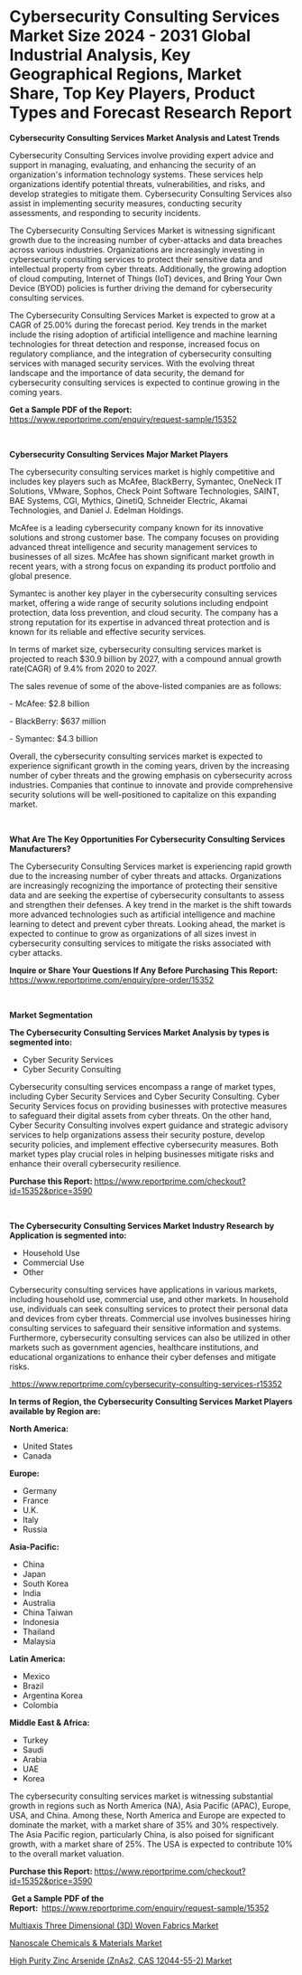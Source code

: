 <p><h1>Cybersecurity Consulting Services Market Size 2024 - 2031 Global Industrial Analysis, Key Geographical Regions, Market Share, Top Key Players, Product Types and Forecast Research Report</h1></p><p><strong>Cybersecurity Consulting Services Market Analysis and Latest Trends</strong></p>
<p><p>Cybersecurity Consulting Services involve providing expert advice and support in managing, evaluating, and enhancing the security of an organization's information technology systems. These services help organizations identify potential threats, vulnerabilities, and risks, and develop strategies to mitigate them. Cybersecurity Consulting Services also assist in implementing security measures, conducting security assessments, and responding to security incidents.</p><p>The Cybersecurity Consulting Services Market is witnessing significant growth due to the increasing number of cyber-attacks and data breaches across various industries. Organizations are increasingly investing in cybersecurity consulting services to protect their sensitive data and intellectual property from cyber threats. Additionally, the growing adoption of cloud computing, Internet of Things (IoT) devices, and Bring Your Own Device (BYOD) policies is further driving the demand for cybersecurity consulting services.</p><p>The Cybersecurity Consulting Services Market is expected to grow at a CAGR of 25.00% during the forecast period. Key trends in the market include the rising adoption of artificial intelligence and machine learning technologies for threat detection and response, increased focus on regulatory compliance, and the integration of cybersecurity consulting services with managed security services. With the evolving threat landscape and the importance of data security, the demand for cybersecurity consulting services is expected to continue growing in the coming years.</p></p>
<p><strong>Get a Sample PDF of the Report:&nbsp;</strong> <a href="https://www.reportprime.com/enquiry/request-sample/15352">https://www.reportprime.com/enquiry/request-sample/15352</a></p>
<p>&nbsp;</p>
<p><strong>Cybersecurity Consulting Services Major Market Players</strong></p>
<p><p>The cybersecurity consulting services market is highly competitive and includes key players such as McAfee, BlackBerry, Symantec, OneNeck IT Solutions, VMware, Sophos, Check Point Software Technologies, SAINT, BAE Systems, CGI, Mythics, QinetiQ, Schneider Electric, Akamai Technologies, and Daniel J. Edelman Holdings. </p><p>McAfee is a leading cybersecurity company known for its innovative solutions and strong customer base. The company focuses on providing advanced threat intelligence and security management services to businesses of all sizes. McAfee has shown significant market growth in recent years, with a strong focus on expanding its product portfolio and global presence.</p><p>Symantec is another key player in the cybersecurity consulting services market, offering a wide range of security solutions including endpoint protection, data loss prevention, and cloud security. The company has a strong reputation for its expertise in advanced threat protection and is known for its reliable and effective security services.</p><p>In terms of market size, cybersecurity consulting services market is projected to reach $30.9 billion by 2027, with a compound annual growth rate(CAGR) of 9.4% from 2020 to 2027. </p><p>The sales revenue of some of the above-listed companies are as follows:</p><p>- McAfee: $2.8 billion</p><p>- BlackBerry: $637 million</p><p>- Symantec: $4.3 billion</p><p>Overall, the cybersecurity consulting services market is expected to experience significant growth in the coming years, driven by the increasing number of cyber threats and the growing emphasis on cybersecurity across industries. Companies that continue to innovate and provide comprehensive security solutions will be well-positioned to capitalize on this expanding market.</p></p>
<p>&nbsp;</p>
<p><strong>What Are The Key Opportunities For Cybersecurity Consulting Services Manufacturers?</strong></p>
<p><p>The Cybersecurity Consulting Services market is experiencing rapid growth due to the increasing number of cyber threats and attacks. Organizations are increasingly recognizing the importance of protecting their sensitive data and are seeking the expertise of cybersecurity consultants to assess and strengthen their defenses. A key trend in the market is the shift towards more advanced technologies such as artificial intelligence and machine learning to detect and prevent cyber threats. Looking ahead, the market is expected to continue to grow as organizations of all sizes invest in cybersecurity consulting services to mitigate the risks associated with cyber attacks.</p></p>
<p><strong>Inquire or Share Your Questions If Any Before Purchasing This Report:</strong> <a href="https://www.reportprime.com/enquiry/pre-order/15352">https://www.reportprime.com/enquiry/pre-order/15352</a></p>
<p>&nbsp;</p>
<p><strong>Market Segmentation</strong></p>
<p><strong>The Cybersecurity Consulting Services Market Analysis by types is segmented into:</strong></p>
<p><ul><li>Cyber Security Services</li><li>Cyber Security Consulting</li></ul></p>
<p><p>Cybersecurity consulting services encompass a range of market types, including Cyber Security Services and Cyber Security Consulting. Cyber Security Services focus on providing businesses with protective measures to safeguard their digital assets from cyber threats. On the other hand, Cyber Security Consulting involves expert guidance and strategic advisory services to help organizations assess their security posture, develop security policies, and implement effective cybersecurity measures. Both market types play crucial roles in helping businesses mitigate risks and enhance their overall cybersecurity resilience.</p></p>
<p><strong>Purchase this Report:&nbsp;</strong><a href="https://www.reportprime.com/checkout?id=15352&price=3590">https://www.reportprime.com/checkout?id=15352&price=3590</a></p>
<p>&nbsp;</p>
<p><strong>The Cybersecurity Consulting Services Market Industry Research by Application is segmented into:</strong></p>
<p><ul><li>Household Use</li><li>Commercial Use</li><li>Other</li></ul></p>
<p><p>Cybersecurity consulting services have applications in various markets, including household use, commercial use, and other markets. In household use, individuals can seek consulting services to protect their personal data and devices from cyber threats. Commercial use involves businesses hiring consulting services to safeguard their sensitive information and systems. Furthermore, cybersecurity consulting services can also be utilized in other markets such as government agencies, healthcare institutions, and educational organizations to enhance their cyber defenses and mitigate risks.</p></p>
<p><a href="https://www.reportprime.com/cybersecurity-consulting-services-r15352">&nbsp;https://www.reportprime.com/cybersecurity-consulting-services-r15352</a></p>
<p><strong>In terms of Region, the Cybersecurity Consulting Services Market Players available by Region are:</strong></p>
<p>
    <p> <strong> North America: </strong>
        <ul>
            <li>United States</li>
            <li>Canada</li>
        </ul>
        </p> 
    <p> <strong> Europe: </strong>
        <ul>
            <li>Germany</li>
            <li>France</li>
            <li>U.K.</li>
            <li>Italy</li>
            <li>Russia</li>
        </ul>
        </p> 
    <p> <strong> Asia-Pacific: </strong>
        <ul>
            <li>China</li>
            <li>Japan</li>
            <li>South Korea</li>
            <li>India</li>
            <li>Australia</li>
            <li>China Taiwan</li>
            <li>Indonesia</li>
            <li>Thailand</li>
            <li>Malaysia</li>
        </ul>
        </p> 
    <p> <strong> Latin America: </strong>
        <ul>
            <li>Mexico</li>
            <li>Brazil</li>
            <li>Argentina Korea</li>
            <li>Colombia</li>
        </ul>
        </p> 
    <p> <strong> Middle East & Africa: </strong>
        <ul>
            <li>Turkey</li>
            <li>Saudi</li>
            <li>Arabia</li>
            <li>UAE</li>
            <li>Korea</li>
        </ul>
    </p>
    </p>
<p><p>The cybersecurity consulting services market is witnessing substantial growth in regions such as North America (NA), Asia Pacific (APAC), Europe, USA, and China. Among these, North America and Europe are expected to dominate the market, with a market share of 35% and 30% respectively. The Asia Pacific region, particularly China, is also poised for significant growth, with a market share of 25%. The USA is expected to contribute 10% to the overall market valuation.</p></p>
<p><strong>Purchase this Report: </strong><a href="https://www.reportprime.com/checkout?id=15352&price=3590">https://www.reportprime.com/checkout?id=15352&price=3590</a></p>
<p>&nbsp;<strong>Get a Sample PDF of the Report:&nbsp;&nbsp;</strong><a href="https://www.reportprime.com/enquiry/request-sample/15352">https://www.reportprime.com/enquiry/request-sample/15352</a></p>
<p><strong></strong></p>
<p><p><a href="https://www.linkedin.com/pulse/multiaxis-three-dimensional-3d-woven-fabrics-market-analysis-r9bpe?trackingId=v4XvtUPCRL3IKubBzfP%2Bcg%3D%3D">Multiaxis Three Dimensional (3D) Woven Fabrics Market</a></p><p><a href="https://www.linkedin.com/pulse/nanoscale-chemicals-amp-materials-market-size-reflecting-mzile?trackingId=qttB78e6qV1Fi5xbR9akug%3D%3D">Nanoscale Chemicals & Materials Market</a></p><p><a href="https://www.linkedin.com/pulse/high-purity-zinc-arsenide-znas2-cas-12044-55-2-market-gbase?trackingId=dBtBGbPDq6atDMQZuDEMww%3D%3D">High Purity Zinc Arsenide (ZnAs2, CAS 12044-55-2) Market</a></p></p>